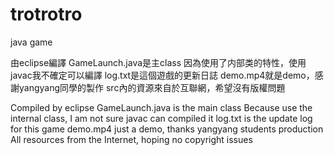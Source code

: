 # trotrotro
java game

由eclipse編譯
GameLaunch.java是主class
因為使用了内部类的特性，使用javac我不確定可以編譯
log.txt是這個遊戲的更新日誌
demo.mp4就是demo，感謝yangyang同學的製作
src內的資源來自於互聯網，希望沒有版權問題

Compiled by eclipse
GameLaunch.java is the main class
Because use the internal class, I am not sure javac can compiled it
log.txt is the update log for this game
demo.mp4 just a demo, thanks yangyang students production
All resources from the Internet, hoping no copyright issues
